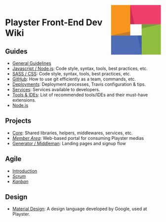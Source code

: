 <img src="/uploads/logos/playster-logo.png" align="right" alt="Playster" />

# Playster Front-End Dev Wiki

## Guides
- [General Guidelines](/dev/guidelines.md)
- [Javascript / Node.js](/dev/js.md): Code style, syntax, tools, best practices, etc.
- [SASS / CSS](/dev/sass.md): Code style, syntax, tools, best practices, etc.
- [GitHub](/dev/github.md): How to use git efficiently as a team, commands, etc.
- [Deployments](dev/deployments.md): Deployment processes, Travis configuration & tips.
- [Services](/dev/services.md): Services available to developers.
- [Tools & IDEs](dev/tools-ides.md): List of recommended tools/IDEs and their must-have extensions.
- [Node.js](/dev/nodejs.md)

## Projects
- [Core](/project/core.md): Shared libraries, helpers, middlewares, services, etc.
- *[Member Area](/project/member-area.md)*: Web-based portal for consuming Playster medias
- [Generator / Middleman](/project/signup.md): Landing pages and signup flow

## Agile
- [Introduction](/agile/introduction.md)
- *[Scrum](/agile/scrum.md)*
- *[Kanban](/agile/kanban.md)*

## Design
- [Material Design](/design/material-design.md): A design language developed by Google, used at Playster.